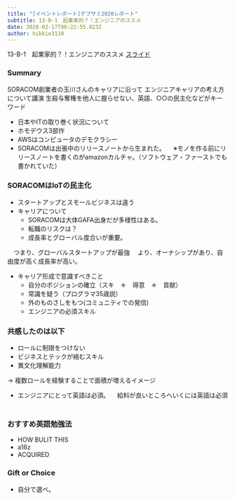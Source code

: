 ```yaml
---
title: "[イベントレポート]デブサミ2020レポート"
subtitle: 13-B-1　起業家的？！エンジニアのススメ
date: 2020-02-17T06:22:55.023Z
author: hikkie3110
---
```

13-B-1　起業家的？！エンジニアのススメ
[スライド](https://www.slideshare.net/SORACOM/developer-summit-2020)

### Summary
SORACOM創業者の玉川さんのキャリアに沿って
エンジニアキャリアの考え方について講演
生殺与奪権を他人に握らせない、英語、○○の民主化などがキーワード


* 日本やITの取り巻く状況について
* ホモデウス3部作
* AWSはコンピュータのデモクラシー
* SORACOMは出張中のリリースノートから生まれた。
　※モノを作る前にリリースノートを書くのがamazonカルチャ。（ソフトウェア・ファーストでも書かれていた）
　
### SORACOMはIoTの民主化
* スタートアップとスモールビジネスは違う
* キャリアについて
  * SORACOMは大体GAFA出身だが多様性はある。
  * 転職のリスクは？
  * 成長率とグローバル度合いが重要。

　つまり、グローバルスタートアップが最強
　より、オーナシップがあり、自由度が高く成長率が高い。

  * キャリア形成で意識すべきこと
    * 自分のポジションの確立（スキ　＊　得意　＊　貢献）
    * 常識を疑う（プログラマ35歳説）
    * 外のものさしをもつ(コミュニティでの発信)
    * エンジニアの必須スキル

### 共感したのは以下
* ロールに制限をつけない
* ビジネスとテックが絡むスキル
* 異文化理解能力

-> 複数ロールを経験することで面積が増えるイメージ

* エンジニアにとって英語は必須。
　給料が良いところへいくには英語は必須
　
### おすすめ英語勉強法
* HOW BULIT THIS
* a16z
* ACQUIRED

### Gift or Choice
* 自分で選べ。